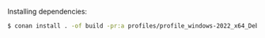 Installing dependencies:

```bash
$ conan install . -of build -pr:a profiles/profile_windows-2022_x64_Debug.conf
```
